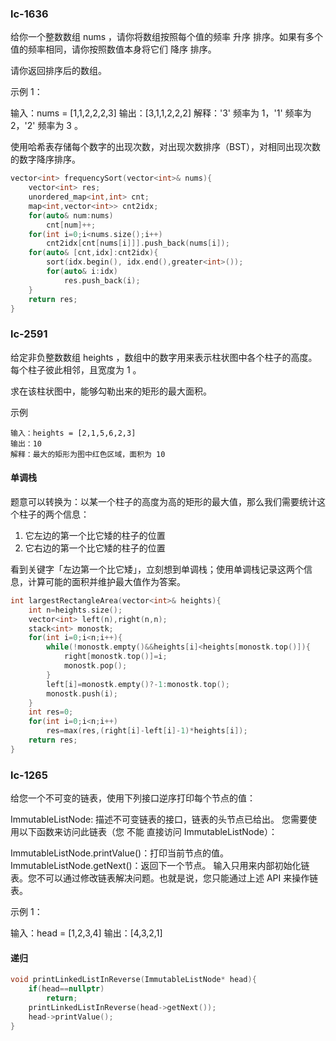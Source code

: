 ### lc-1636

给你一个整数数组 nums ，请你将数组按照每个值的频率 升序 排序。如果有多个值的频率相同，请你按照数值本身将它们 降序 排序。 

请你返回排序后的数组。

 

示例 1：

输入：nums = [1,1,2,2,2,3]
输出：[3,1,1,2,2,2]
解释：'3' 频率为 1，'1' 频率为 2，'2' 频率为 3 。



使用哈希表存储每个数字的出现次数，对出现次数排序（BST），对相同出现次数的数字降序排序。



```c++
vector<int> frequencySort(vector<int>& nums){
	vector<int> res;
	unordered_map<int,int> cnt;
	map<int,vector<int>> cnt2idx;
	for(auto& num:nums)
		cnt[num]++;
	for(int i=0;i<nums.size();i++)
		cnt2idx[cnt[nums[i]]].push_back(nums[i]);
	for(auto& [cnt,idx]:cnt2idx){
		sort(idx.begin(), idx.end(),greater<int>());
		for(auto& i:idx)
			res.push_back(i);
	}
	return res;
}
```



### lc-2591

给定非负整数数组 heights ，数组中的数字用来表示柱状图中各个柱子的高度。每个柱子彼此相邻，且宽度为 1 。

求在该柱状图中，能够勾勒出来的矩形的最大面积。

示例

```
输入：heights = [2,1,5,6,2,3]
输出：10
解释：最大的矩形为图中红色区域，面积为 10
```



#### 单调栈

题意可以转换为：以某一个柱子的高度为高的矩形的最大值，那么我们需要统计这个柱子的两个信息：

1. 它左边的第一个比它矮的柱子的位置
2. 它右边的第一个比它矮的柱子的位置

看到关键字「左边第一个比它矮」，立刻想到单调栈；使用单调栈记录这两个信息，计算可能的面积并维护最大值作为答案。



```c++
int largestRectangleArea(vector<int>& heights){
	int n=heights.size();
	vector<int> left(n),right(n,n);
	stack<int> monostk;
	for(int i=0;i<n;i++){
		while(!monostk.empty()&&heights[i]<heights[monostk.top()]){
			right[monostk.top()]=i;
			monostk.pop();
		}
		left[i]=monostk.empty()?-1:monostk.top();
		monostk.push(i);
	}
	int res=0;
	for(int i=0;i<n;i++)
		res=max(res,(right[i]-left[i]-1)*heights[i]);
	return res;
}
```





### lc-1265

给您一个不可变的链表，使用下列接口逆序打印每个节点的值：

ImmutableListNode: 描述不可变链表的接口，链表的头节点已给出。
您需要使用以下函数来访问此链表（您 不能 直接访问 ImmutableListNode）：

ImmutableListNode.printValue()：打印当前节点的值。
ImmutableListNode.getNext()：返回下一个节点。
输入只用来内部初始化链表。您不可以通过修改链表解决问题。也就是说，您只能通过上述 API 来操作链表。

 

示例 1：

输入：head = [1,2,3,4]
输出：[4,3,2,1]



#### 递归

```c++
void printLinkedListInReverse(ImmutableListNode* head){
	if(head==nullptr)
		return;
	printLinkedListInReverse(head->getNext());
	head->printValue();
}
```

